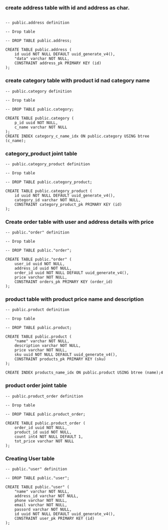### create address table with id and address as char.

```

-- public.address definition

-- Drop table

-- DROP TABLE public.address;

CREATE TABLE public.address (
	id uuid NOT NULL DEFAULT uuid_generate_v4(),
	"data" varchar NOT NULL,
	CONSTRAINT address_pk PRIMARY KEY (id)
);

```

### create category table with product id nad category name

```
-- public.category definition

-- Drop table

-- DROP TABLE public.category;

CREATE TABLE public.category (
	p_id uuid NOT NULL,
	c_name varchar NOT NULL
);
CREATE INDEX category_c_name_idx ON public.category USING btree (c_name);

```

### category_product joint table

```
-- public.category_product definition

-- Drop table

-- DROP TABLE public.category_product;

CREATE TABLE public.category_product (
	id uuid NOT NULL DEFAULT uuid_generate_v4(),
	category_id varchar NOT NULL,
	CONSTRAINT category_product_pk PRIMARY KEY (id)
);
```

### Create order table with user and address details with price

```
-- public."order" definition

-- Drop table

-- DROP TABLE public."order";

CREATE TABLE public."order" (
	user_id uuid NOT NULL,
	address_id uuid NOT NULL,
	order_id uuid NOT NULL DEFAULT uuid_generate_v4(),
	price varchar NOT NULL,
	CONSTRAINT orders_pk PRIMARY KEY (order_id)
);
```
### product table with product price name and description

```
-- public.product definition

-- Drop table

-- DROP TABLE public.product;

CREATE TABLE public.product (
	"name" varchar NOT NULL,
	description varchar NOT NULL,
	price varchar NOT NULL,
	sku uuid NOT NULL DEFAULT uuid_generate_v4(),
	CONSTRAINT products_pk PRIMARY KEY (sku)
);

CREATE INDEX products_name_idx ON public.product USING btree (name);4
```
### product order joint table 

```
-- public.product_order definition

-- Drop table

-- DROP TABLE public.product_order;

CREATE TABLE public.product_order (
	order_id uuid NOT NULL,
	product_id uuid NOT NULL,
	count int4 NOT NULL DEFAULT 1,
	tot_price varchar NOT NULL
);

```
### Creating User table
```
-- public."user" definition

-- DROP TABLE public."user";

CREATE TABLE public."user" (
	"name" varchar NOT NULL,
	address_id varchar NOT NULL,
	phone varchar NOT NULL,
	email varchar NOT NULL,
	passord varchar NOT NULL,
	id uuid NOT NULL DEFAULT uuid_generate_v4(),
	CONSTRAINT user_pk PRIMARY KEY (id)
);
```
